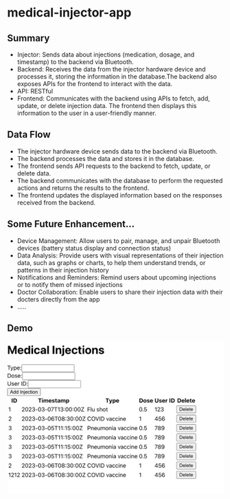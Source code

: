 # medical-injector-app

## Summary

* Injector: Sends data about injections (medication, dosage, and timestamp) to the backend via Bluetooth.
* Backend: Receives the data from the injector hardware device and processes it, storing the information in the database.The backend also exposes APIs for the frontend to interact with the data.
* API: RESTful
* Frontend: Communicates with the backend using APIs to fetch, add, update, or delete injection data. The frontend then displays this information to the user in a user-friendly manner.

## Data Flow

* The injector hardware device sends data to the backend via Bluetooth.
* The backend processes the data and stores it in the database.
* The frontend sends API requests to the backend to fetch, update, or delete data.
* The backend communicates with the database to perform the requested actions and returns the results to the frontend.
* The frontend updates the displayed information based on the responses received from the backend.

## Some Future Enhancement...

* Device Management: Allow users to pair, manage, and unpair Bluetooth devices (battery status display and connection status)
* Data Analysis: Provide users with visual representations of their injection data, such as graphs or charts, to help them understand trends, or patterns in their injection history
* Notifications and Reminders: Remind users about upcoming injections or to notify them of missed injections
* Doctor Collaboration: Enable users to share their injection data with their docters directly from the app
* .....

## Demo

<img src="https://github.com/RicardoChaseCo/med-injector/blob/main/Screenshot%202023-03-07%20at%2011.32.41.png" alt="Image text" width="800">

